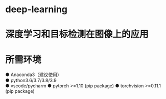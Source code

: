 # deep-learning
# 深度学习和目标检测在图像上的应用
# 所需环境
● Anaconda3（建议使用）\
● python3.6/3.7/3.8/3.9 \
● vscode/pycharm 
● pytorch >=1.10 (pip package)
● torchvision >=0.11.1 (pip package)
